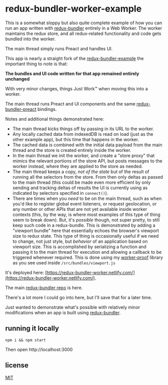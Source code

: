 # redux-bundler-worker-example

This is a somewhat sloppy but also quite complete example of how you can run an app written with [redux-bundler](https://github.com/HenrikJoreteg/redux-bundler) entirely in a Web Worker. The worker maintains the redux store, and all redux-related functionality and code gets bundled into the worker.

The main thread simply runs Preact and handles UI.

This app is nearly a straight fork of the [redux-bundler-example](https://github.com/HenrikJoreteg/redux-bundler-example) the important thing to note is that:

**The bundles and UI code written for that app remained entirely unchanged**

With very minor changes, things Just Work™ when moving this into a worker.

The main thread runs Preact and UI components and the same [redux-bundler-preact](https://github.com/HenrikJoreteg/redux-bundler-preact) bindings.

Notes and additional things demonstrated here:

* The main thread kicks things off by passing in its URL to the worker.
* Any locally cached data from indexedDB is read on load (just as the other example app), but this time that happens in the worker.
* The cached data is combined with the initial data payload from the main thread and the store is created entirely inside the worker.
* In the main thread we init the worker, and create a "store proxy" that mimics the relevant portions of the store API, but posts messages to the worker instead, where they are applied to the store as needed.
* The main thread keeps a copy, _not of the state_ but of the result of running all the selectors from the store. From then only deltas as passed to the main thread (this could be made even more efficient by only sending and tracking deltas of results the UI is currently using as indicated by selectors specified in `connect()`).
* There are times when you _need_ to be on the main thread, such as when you'd like to register global event listeners, or request geolocation, or any number or other APIs that are not yet available inside worker contexts (this, by the way, is where most examples of this type of thing seem to break down). But, it's _possible_ though, not super pretty, to still keep such code in a redux-bundle. This is demonstrated by adding a "viewport bundle" here that essentially echoes the browser's viewport size to redux state. This type of thing is occasionally useful if we need to change, not just style, but _behavior_ of an application based on viewport size. This is accomplished by serializing a function and passing it to the main thread for execution and allowing a callback to be triggered whenever required. This is done using my [worker-proof](https://github.com/HenrikJoreteg/worker-proof) library as you see used inside `/src/bundles/viewport.js`

It's deployed here: [https://redux-bundler-worker.netlify.com/](https://redux-bundler-worker.netlify.com/).

The main [redux-bundler repo](https://github.com/HenrikJoreteg/redux-bundler) is here.

There's a lot more I could go into here, but I'll save that for a later time.

Just wanted to demonstrate what's possible with relatively minor modifications when an app is built using [redux-bundler](https://github.com/HenrikJoreteg/redux-bundler).

## running it locally

```
npm i && npm start
```

Then open http://localhost:3000

## license

[MIT](http://mit.joreteg.com/)
